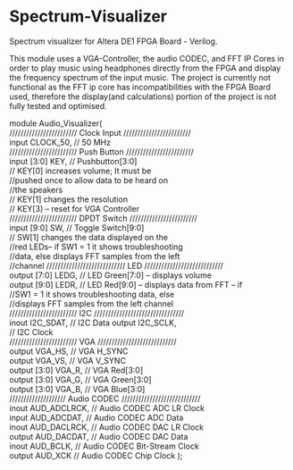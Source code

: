 # Spectrum-Visualizer

Spectrum visualizer for Altera DE1 FPGA Board - Verilog.

This module uses a VGA-Controller, the audio CODEC, and FFT IP Cores in order to play music using headphones directly from the FPGA and display the frequency spectrum of the input music. The project is currently not functional as the FFT ip core has incompatibilities with the FPGA Board used, therefore the display(and calculations) portion of the project is not fully tested and optimised.

module Audio_Visualizer(  
//////////////////////// Clock Input ////////////////////////   
input CLOCK_50, // 50 MHz   
//////////////////////// Push Button ////////////////////////   
input [3:0] KEY, // Pushbutton[3:0]   
// KEY[0] increases volume; It must be  
//pushed once to allow data to be heard on  
//the speakers  
// KEY[1] changes the resolution  
// KEY[3] – reset for VGA Controller  
//////////////////////// DPDT Switch ////////////////////////  
input [9:0] SW, // Toggle Switch[9:0]  
// SW[1] changes the data displayed on the  
//red LEDs– if SW1 = 1 it shows troubleshooting  
//data, else displays FFT samples from the left  
//channel 
//////////////////////////// LED ////////////////////////////  
output [7:0] LEDG, // LED Green[7:0] – displays volume  
output [9:0] LEDR,  // LED Red[9:0] – displays data from FFT – if  
//SW1 = 1 it shows troubleshooting data, else  
//displays FFT samples from the left channel  
//////////////////////// I2C ////////////////////////////////  
inout I2C_SDAT, // I2C Data output I2C_SCLK,  
// I2C Clock  
//////////////////////// VGA ////////////////////////////  
output VGA_HS, // VGA H_SYNC  
output VGA_VS,  // VGA V_SYNC   
output [3:0] VGA_R,  // VGA Red[3:0]  
output [3:0] VGA_G,  // VGA Green[3:0]   
output [3:0] VGA_B,  // VGA Blue[3:0]  
//////////////////// Audio CODEC ////////////////////////////  
inout AUD_ADCLRCK, // Audio CODEC ADC LR Clock   
input AUD_ADCDAT,  // Audio CODEC ADC Data  
inout AUD_DACLRCK,  // Audio CODEC DAC LR Clock  
output AUD_DACDAT,  // Audio CODEC DAC Data  
inout AUD_BCLK, // Audio CODEC Bit-Stream Clock   
output AUD_XCK // Audio CODEC Chip Clock );
